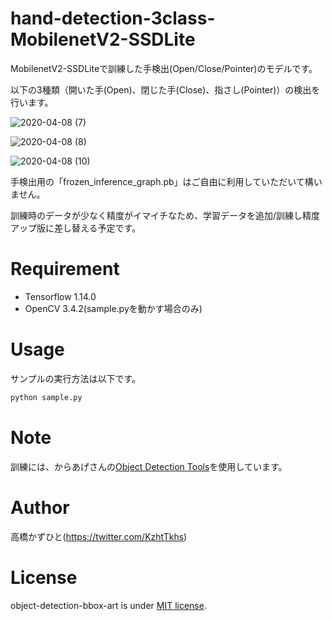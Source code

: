 # hand-detection-3class-MobilenetV2-SSDLite
MobilenetV2-SSDLiteで訓練した手検出(Open/Close/Pointer)のモデルです。

以下の3種類（開いた手(Open)、閉じた手(Close)、指さし(Pointer)）の検出を行います。

![2020-04-08 (7)](https://user-images.githubusercontent.com/37477845/78697893-71a72700-793c-11ea-8529-0764ed2f843e.png)

![2020-04-08 (8)](https://user-images.githubusercontent.com/37477845/78697903-75d34480-793c-11ea-8a65-c264b2358df1.png)

![2020-04-08 (10)](https://user-images.githubusercontent.com/37477845/78697913-7966cb80-793c-11ea-9742-531cf9522118.png)

手検出用の「frozen_inference_graph.pb」はご自由に利用していただいて構いません。

訓練時のデータが少なく精度がイマイチなため、学習データを追加/訓練し精度アップ版に差し替える予定です。

# Requirement
 
* Tensorflow 1.14.0
* OpenCV 3.4.2(sample.pyを動かす場合のみ)

# Usage
 
サンプルの実行方法は以下です。
 
```bash
python sample.py
```

# Note
訓練には、からあげさんの[Object Detection Tools](https://github.com/karaage0703/object_detection_tools)を使用しています。

# Author
高橋かずひと(https://twitter.com/KzhtTkhs)
 
# License 
object-detection-bbox-art is under [MIT license](https://en.wikipedia.org/wiki/MIT_License).
